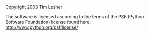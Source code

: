 Copyright 2003 Tim Lesher

The software is licensed according to the terms of the PSF (Python Software Foundation) license found here: http://www.python.org/psf/license/